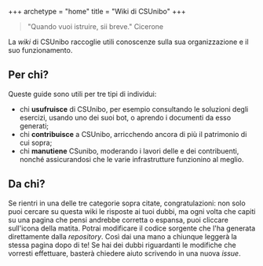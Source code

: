 +++
archetype = "home"
title = "Wiki di CSUnibo"
+++

> "Quando vuoi istruire, sii breve."
> Cicerone

La _wiki_ di CSUnibo raccoglie utili conoscenze sulla sua organizzazione e il
suo funzionamento.

## Per chi?

Queste guide sono utili per tre tipi di individui:

- chi **usufruisce** di CSUnibo, per esempio consultando le soluzioni degli
  esercizi, usando uno dei suoi bot, o aprendo i documenti da esso generati;
- chi **contribuisce** a CSUnibo, arricchendo ancora di più il patrimonio di cui
  sopra;
- chi **manutiene** CSunibo, moderando i lavori delle e dei contribuenti, nonché
  assicurandosi che le varie infrastrutture funzionino al meglio.

## Da chi?

Se rientri in una delle tre categorie sopra citate, congratulazioni: non solo
puoi cercare su questa wiki le risposte ai tuoi dubbi, ma ogni volta che capiti
su una pagina che pensi andrebbe corretta o espansa, puoi cliccare sull'icona
della matita. Potrai modificare il codice sorgente che l'ha generata
direttamente dalla _repository_. Così dai una mano a chiunque leggerà la stessa
pagina dopo di te! Se hai dei dubbi riguardanti le modifiche che vorresti
effettuare, basterà chiedere aiuto scrivendo in una nuova _issue_.
